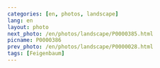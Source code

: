 ```yaml
---
categories: [en, photos, landscape]
lang: en
layout: photo
next_photo: /en/photos/landscape/P0000385.html
picname: P0000386
prev_photo: /en/photos/landscape/P0000028.html
tags: [Feigenbaum]
---
```

